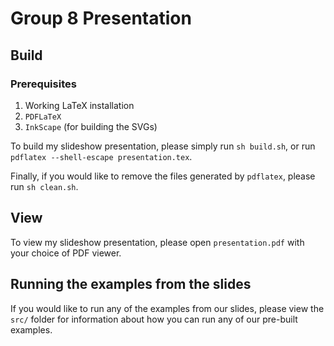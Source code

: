 # Group 8 Presentation

## Build

### Prerequisites
1. Working LaTeX installation
2. `PDFLaTeX`
3. `InkScape` (for building the SVGs)

To build my slideshow presentation, please simply run `sh build.sh`, or run `pdflatex --shell-escape presentation.tex`.

Finally, if you would like to remove the files generated by `pdflatex`, please run `sh clean.sh`.

## View

To view my slideshow presentation, please open `presentation.pdf` with your choice of PDF viewer.

## Running the examples from the slides

If you would like to run any of the examples from our slides, please view the `src/` folder for information about how you can run any of our pre-built examples.
